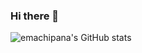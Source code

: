 ### Hi there 👋

![emachipana's GitHub stats](https://github-readme-stats.vercel.app/api?username=emachipana)
